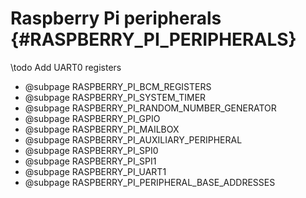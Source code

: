 # Raspberry Pi peripherals {#RASPBERRY_PI_PERIPHERALS}

\todo Add UART0 registers

- @subpage RASPBERRY_PI_BCM_REGISTERS
- @subpage RASPBERRY_PI_SYSTEM_TIMER
- @subpage RASPBERRY_PI_RANDOM_NUMBER_GENERATOR
- @subpage RASPBERRY_PI_GPIO
- @subpage RASPBERRY_PI_MAILBOX
- @subpage RASPBERRY_PI_AUXILIARY_PERIPHERAL
- @subpage RASPBERRY_PI_SPI0
- @subpage RASPBERRY_PI_SPI1
- @subpage RASPBERRY_PI_UART1
- @subpage RASPBERRY_PI_PERIPHERAL_BASE_ADDRESSES
